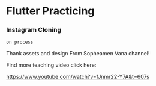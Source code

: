 # Flutter Practicing 
### Instagram Cloning
```  
on process

```




Thank assets and design From Sopheamen Vana channel!

Find more teaching video click here:

https://www.youtube.com/watch?v=fJnmr22-Y7A&t=607s

